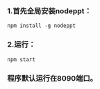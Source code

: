 ### 1.首先全局安装nodeppt：

```
npm install -g nodeppt

```

### 2.运行：

```
npm start
```

### 程序默认运行在8090端口。

